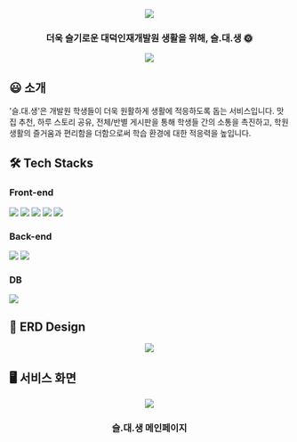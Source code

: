 <div align="center">
<img src="https://github.com/user-attachments/assets/8b870300-c9eb-4d2c-9e9b-89742ef745ed" />
  
### 더욱 슬기로운 대덕인재개발원 생활을 위해, 슬.대.생 🌞

<img src="https://img.shields.io/badge/release-2024.09.23-critical?style=flat&logo=google-chrome&logoColor=white" />
</div>

## :smiley: 소개

'슬.대.생'은 개발원 학생들이 더욱 원활하게 생활에 적응하도록 돕는 서비스입니다. 
맛집 추천, 하루 스토리 공유, 전체/반별 게시판을 통해 학생들 간의 소통을 촉진하고, 학원 생활의 즐거움과 편리함을 더함으로써 학습 환경에 대한 적응력을 높입니다. 

## 🛠 Tech Stacks

### Front-end
<div>
  <img src="https://img.shields.io/badge/JavaScript-F7DF1E?style=for-the-badge&logo=JavaScript&logoColor=black"/>
  <img src="https://img.shields.io/badge/jQuery-0769AD?style=for-the-badge&logo=jQuery&logoColor=white"/>
  <img src="https://img.shields.io/badge/HTML5-E34F26?style=for-the-badge&logo=HTML5&logoColor=white"/>
  <img src="https://img.shields.io/badge/CSS3-1572B6?style=for-the-badge&logo=CSS3&logoColor=white"/>
  <img src="https://img.shields.io/badge/JSP-007396?style=for-the-badge&logo=java&logoColor=white"/>
</div>

### Back-end
<div>
  <img src="https://img.shields.io/badge/Java-007396?style=for-the-badge&logo=java&logoColor=white"/>
  <img src="https://img.shields.io/badge/Eclipse-6DB33F?style=for-the-badge&logo=Spring&logoColor=white"/>
</div>

### DB
<div>
  <img src="https://img.shields.io/badge/Oracle-F80000?style=for-the-badge&logo=Oracle&logoColor=white"/>
</div>


## 🔀 ERD Design
<div align="center">
  <img src="https://github.com/user-attachments/assets/95a1e86e-1bea-4ae6-abb7-b73446fd6cfc" />
</div>

## 🖥 서비스 화면
<div align="center">
<img src="https://github.com/user-attachments/assets/01c4af34-eac6-47b8-974e-9e33bbb51722" />
  
### 슬.대.생 메인페이지
</div>
